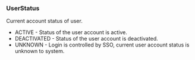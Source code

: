 ### UserStatus
Current account status of user.

- ACTIVE - Status of the user account is active.
- DEACTIVATED - Status of the user account is deactivated.
- UNKNOWN - Login is controlled by SSO, current user account status is unknown to system.
